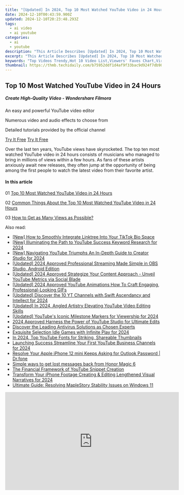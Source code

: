 ```yaml
---
title: "[Updated] In 2024, Top 10 Most Watched YouTube Video in 24 Hours"
date: 2024-12-10T00:43:59.900Z
updated: 2024-12-10T20:23:48.293Z
tags:
  - ai video
  - ai youtube
categories:
  - ai
  - youtube
description: "This Article Describes [Updated] In 2024, Top 10 Most Watched YouTube Video in 24 Hours"
excerpt: "This Article Describes [Updated] In 2024, Top 10 Most Watched YouTube Video in 24 Hours"
keywords: "Top Videos Trendy,Hot 10 Video List,Viewers' Faves Chart,Viral Video Hits,Popular YT Clips,Hourly View Count Spike,YT Content Sensation"
thumbnail: https://thmb.techidaily.com/b75952ddf1d4af9f33bac9d924f7db98ead5f1ed4a0ce7215f6d5a9fade562b4.jpg
---
```


## Top 10 Most Watched YouTube Video in 24 Hours

##### Create High-Quality Video - Wondershare Filmora

An easy and powerful YouTube video editor

Numerous video and audio effects to choose from

Detailed tutorials provided by the official channel

[Try It Free](https://tools.techidaily.com/wondershare/filmora/download/) [Try It Free](https://tools.techidaily.com/wondershare/filmora/download/)

Over the last ten years, YouTube views have skyrocketed. The top ten most watched YouTube video in 24 hours consists of musicians who managed to bring in millions of views within a few hours. As fans of these artists anxiously await new releases, they often jump at the opportunity of being among the first people to watch the latest video from their favorite artist.

#### In this article

01 [Top 10 Most Watched YouTube Video in 24 Hours](#part1)

02 [Common Things About the Top 10 Most Watched YouTube Video in 24 Hours](#part2)

03 [How to Get as Many Views as Possible?](#part3)

<ins class="adsbygoogle"
     style="display:block"
     data-ad-format="autorelaxed"
     data-ad-client="ca-pub-7571918770474297"
     data-ad-slot="1223367746"></ins>

<ins class="adsbygoogle"
     style="display:block"
     data-ad-client="ca-pub-7571918770474297"
     data-ad-slot="8358498916"
     data-ad-format="auto"
     data-full-width-responsive="true"></ins>

<span class="atpl-alsoreadstyle">Also read:</span>
<div><ul>
<li><a href="https://some-techniques.techidaily.com/new-how-to-smoothly-integrate-linktree-into-your-tiktok-bio-space/"><u>[New] How to Smoothly Integrate Linktree Into Your TikTok Bio Space</u></a></li>
<li><a href="https://youtube-webster.techidaily.com/lluminating-the-path-to-youtube-success-keyword-research-for-2024/"><u>[New] Illuminating the Path to YouTube Success Keyword Research for 2024</u></a></li>
<li><a href="https://youtube-webster.techidaily.com/avigating-youtube-triumphs-an-in-depth-guide-to-creator-studio-for-2024/"><u>[New] Navigating YouTube Triumphs An In-Depth Guide to Creator Studio for 2024</u></a></li>
<li><a href="https://screen-activity-recording.techidaily.com/updated-2024-approved-professional-streaming-made-simple-in-obs-studio-android-edition/"><u>[Updated] 2024 Approved Professional Streaming Made Simple in OBS Studio, Android Edition</u></a></li>
<li><a href="https://youtube-webster.techidaily.com/ed-2024-approved-strategize-your-content-approach-unveil-youtube-metrics-via-social-blade/"><u>[Updated] 2024 Approved Strategize Your Content Approach - Unveil YouTube Metrics via Social Blade</u></a></li>
<li><a href="https://youtube-webster.techidaily.com/ed-2024-approved-youtube-animations-how-to-craft-engaging-professional-looking-gifs/"><u>[Updated] 2024 Approved YouTube Animations How To Craft Engaging, Professional-Looking GIFs</u></a></li>
<li><a href="https://youtube-blog.techidaily.com/ed-discover-the-10-yt-channels-with-swift-ascendancy-and-intellect-for-2024/"><u>[Updated] Discover the 10 YT Channels with Swift Ascendancy and Intellect for 2024</u></a></li>
<li><a href="https://youtube-webster.techidaily.com/ed-in-2024-angled-artistry-elevating-youtube-video-editing-skills/"><u>[Updated] In 2024, Angled Artistry Elevating YouTube Video Editing Skills</u></a></li>
<li><a href="https://youtube-webster.techidaily.com/ed-youtubes-iconic-milestone-markers-for-viewership-for-2024/"><u>[Updated] YouTube's Iconic Milestone Markers for Viewership for 2024</u></a></li>
<li><a href="https://youtube-webster.techidaily.com/approved-harness-the-power-of-youtube-studio-for-ultimate-edits/"><u>2024 Approved Harness the Power of YouTube Studio for Ultimate Edits</u></a></li>
<li><a href="https://hardware-updates.techidaily.com/discover-the-leading-antivirus-solutions-as-chosen-experts/"><u>Discover the Leading Antivirus Solutions as Chosen Experts</u></a></li>
<li><a href="https://screen-recording.techidaily.com/exquisite-selection-idle-games-with-infinite-play-for-2024/"><u>Exquisite Selection Idle Games with Infinite Play for 2024</u></a></li>
<li><a href="https://youtube-webster.techidaily.com/24-top-youtube-fonts-for-striking-shareable-thumbnails/"><u>In 2024, Top YouTube Fonts for Striking, Shareable Thumbnails</u></a></li>
<li><a href="https://youtube-lab.techidaily.com/hing-success-streamline-your-first-youtube-business-channels-for-2024/"><u>Launching Success Streamline Your First YouTube Business Channels for 2024</u></a></li>
<li><a href="https://iphone-unlock.techidaily.com/resolve-your-apple-iphone-12-mini-keeps-asking-for-outlook-password-drfone-by-drfone-ios/"><u>Resolve Your Apple iPhone 12 mini Keeps Asking for Outlook Password | Dr.fone</u></a></li>
<li><a href="https://techidaily.com/simple-ways-to-get-lost-messages-back-from-honor-magic-6-by-fonelab-android-recover-messages/"><u>Simple ways to get lost messages back from Honor Magic 6</u></a></li>
<li><a href="https://youtube-webster.techidaily.com/inancial-framework-of-youtube-snippet-creation/"><u>The Financial Framework of YouTube Snippet Creation</u></a></li>
<li><a href="https://some-approaches.techidaily.com/transform-your-iphone-footage-creating-and-editing-lengthened-visual-narratives-for-2024/"><u>Transform Your iPhone Footage Creating & Editing Lengthened Visual Narratives for 2024</u></a></li>
<li><a href="https://win-able.techidaily.com/ultimate-guide-resolving-maplestory-stability-issues-on-windows-11/"><u>Ultimate Guide: Resolving MapleStory Stability Issues on Windows 11</u></a></li>
</ul></div>

<!-- affiliate ads begin -->
<iframe width="560" height="315" src="https://www.youtube.com/embed/Rxyki8-Y630?si=dHLkIxG59zdlZeN0" title="YouTube video player" frameborder="0" allow="accelerometer; autoplay; clipboard-write; encrypted-media; gyroscope; picture-in-picture; web-share" referrerpolicy="strict-origin-when-cross-origin" allowfullscreen></iframe>
<!-- affiliate ads end -->

